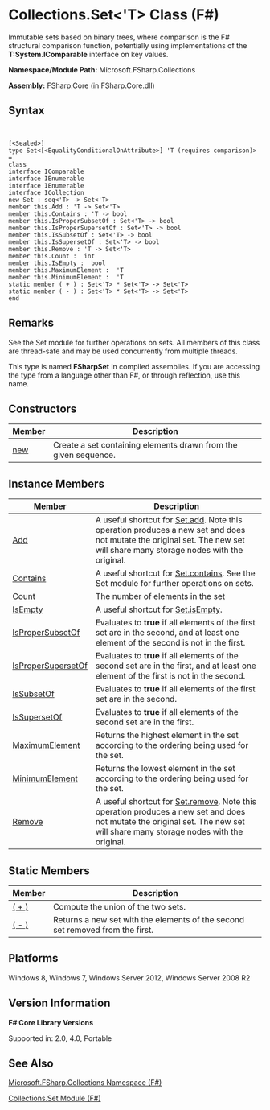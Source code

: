 # Collections.Set<'T> Class (F#)

Immutable sets based on binary trees, where comparison is the F# structural comparison function, potentially using implementations of the **T:System.IComparable** interface on key values.

**Namespace/Module Path:** Microsoft.FSharp.Collections

**Assembly:** FSharp.Core (in FSharp.Core.dll)


## Syntax


```


[<Sealed>]
type Set<[<EqualityConditionalOnAttribute>] 'T (requires comparison)> =
class
interface IComparable
interface IEnumerable
interface IEnumerable
interface ICollection
new Set : seq<'T> -> Set<'T>
member this.Add : 'T -> Set<'T>
member this.Contains : 'T -> bool
member this.IsProperSubsetOf : Set<'T> -> bool
member this.IsProperSupersetOf : Set<'T> -> bool
member this.IsSubsetOf : Set<'T> -> bool
member this.IsSupersetOf : Set<'T> -> bool
member this.Remove : 'T -> Set<'T>
member this.Count :  int
member this.IsEmpty :  bool
member this.MaximumElement :  'T
member this.MinimumElement :  'T
static member ( + ) : Set<'T> * Set<'T> -> Set<'T>
static member ( - ) : Set<'T> * Set<'T> -> Set<'T>
end

```



## Remarks
See the Set module for further operations on sets. All members of this class are thread-safe and may be used concurrently from multiple threads.

This type is named **FSharpSet** in compiled assemblies. If you are accessing the type from a language other than F#, or through reflection, use this name.


## Constructors


|Member|Description|
|------|-----------|
|[new](http://msdn.microsoft.com/en-us/library/384b858c-e794-4f70-865f-80160bcbdf2d)|Create a set containing elements drawn from the given sequence.|

## Instance Members


|Member|Description|
|------|-----------|
|[Add](http://msdn.microsoft.com/en-us/library/81a5d225-7c60-4243-9b4e-7162cb0e001b)|A useful shortcut for [Set.add](http://msdn.microsoft.com/en-us/library/d06ab305-1183-487c-8dc0-9076ed0b4c28). Note this operation produces a new set and does not mutate the original set. The new set will share many storage nodes with the original.|
|[Contains](http://msdn.microsoft.com/en-us/library/beb0d4f8-15a0-46cd-bb2a-0d5f7f100ddd)|A useful shortcut for [Set.contains](http://msdn.microsoft.com/en-us/library/7d616d1e-bca9-463e-b11e-88b5dc8b930b). See the Set module for further operations on sets.|
|[Count](http://msdn.microsoft.com/en-us/library/bd2f4d91-a58f-4067-a27b-13f0737d824d)|The number of elements in the set|
|[IsEmpty](http://msdn.microsoft.com/en-us/library/93451723-0b3c-4304-a263-4d04ec00eed2)|A useful shortcut for [Set.isEmpty](http://msdn.microsoft.com/en-us/library/64ddfbfd-3313-4495-9067-b614dd530aa7).|
|[IsProperSubsetOf](http://msdn.microsoft.com/en-us/library/bd0a671b-51ff-4c9e-b2fb-5089244750f5)|Evaluates to **true** if all elements of the first set are in the second, and at least one element of the second is not in the first.|
|[IsProperSupersetOf](http://msdn.microsoft.com/en-us/library/4c2a373c-8a5b-494b-94a7-004a5f1333be)|Evaluates to **true** if all elements of the second set are in the first, and at least one element of the first is not in the second.|
|[IsSubsetOf](http://msdn.microsoft.com/en-us/library/2069807c-c9fe-403f-b51c-0edc043ed796)|Evaluates to **true** if all elements of the first set are in the second.|
|[IsSupersetOf](http://msdn.microsoft.com/en-us/library/07974083-5980-4f70-bad8-52b4a287b9ee)|Evaluates to **true** if all elements of the second set are in the first.|
|[MaximumElement](http://msdn.microsoft.com/en-us/library/d7f4b139-1b41-41bf-9e23-d946d20cb512)|Returns the highest element in the set according to the ordering being used for the set.|
|[MinimumElement](http://msdn.microsoft.com/en-us/library/8b173df1-2ab8-4bbe-83a5-3e365d104bfe)|Returns the lowest element in the set according to the ordering being used for the set.|
|[Remove](http://msdn.microsoft.com/en-us/library/c2f6c66a-39c0-4aa9-b17b-127180dfe82d)|A useful shortcut for [Set.remove](http://msdn.microsoft.com/en-us/library/812a6d19-c1f0-4c57-9cbe-15d141d64ddb). Note this operation produces a new set and does not mutate the original set. The new set will share many storage nodes with the original.|

## Static Members


|Member|Description|
|------|-----------|
|[( + )](http://msdn.microsoft.com/en-us/library/ddf0fc46-185a-4f5a-9a07-30ee7a461b20)|Compute the union of the two sets.|
|[( - )](http://msdn.microsoft.com/en-us/library/25274a0f-01e0-4e11-8ca0-42f664cb5405)|Returns a new set with the elements of the second set removed from the first.|

## Platforms
Windows 8, Windows 7, Windows Server 2012, Windows Server 2008 R2


## Version Information
**F# Core Library Versions**

Supported in: 2.0, 4.0, Portable




## See Also
[Microsoft.FSharp.Collections Namespace &#40;F&#35;&#41;](Microsoft.FSharp.Collections+Namespace+%28FSharp%29.md)

[Collections.Set Module &#40;F&#35;&#41;](Collections.Set+Module+%28FSharp%29.md)

